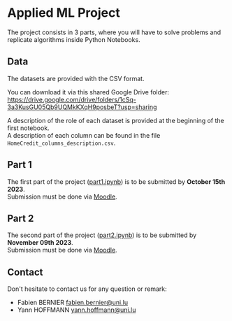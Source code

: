 # Applied ML Project

The project consists in 3 parts, where you will have to solve problems and replicate algorithms inside Python Notebooks.

## Data

The datasets are provided with the CSV format.

You can download it via this shared Google Drive folder:
https://drive.google.com/drive/folders/1cSq-3a3KusGU05Qb9UQMkKXqH9posbeT?usp=sharing

A description of the role of each dataset is provided at the beginning of the first notebook.  
A description of each column can be found in the file `HomeCredit_columns_description.csv`.

## Part 1

The first part of the project ([part1.ipynb](./part1.ipynb)) is to be submitted by **October 15th 2023**.  
Submission must be done via [Moodle](https://moodle.uni.lu/mod/assign/view.php?id=323089).

## Part 2

The second part of the project ([part2.ipynb](./part2.ipynb)) is to be submitted by **November 09th 2023**.  
Submission must be done via [Moodle](https://moodle.uni.lu/mod/assign/view.php?id=323587).

## Contact

Don't hesitate to contact us for any question or remark:

- Fabien BERNIER <fabien.bernier@uni.lu>
- Yann HOFFMANN <yann.hoffmann@uni.lu>
